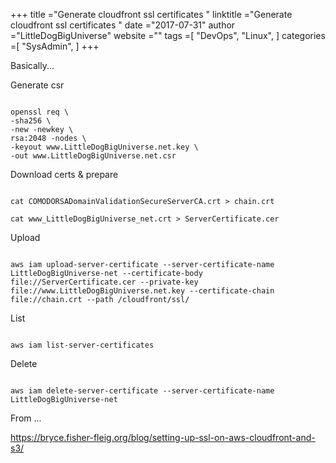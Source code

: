 +++ 
title ="Generate cloudfront ssl certificates " 
linktitle ="Generate cloudfront ssl certificates " 
date ="2017-07-31" 
author ="LittleDogBigUniverse"
website ="" 
tags =[ "DevOps", "Linux",  ] 
categories =[ "SysAdmin",  ] 
+++ 

Basically...

Generate csr 

```less

openssl req \ 
-sha256 \ 
-new -newkey \ 
rsa:2048 -nodes \ 
-keyout www.LittleDogBigUniverse.net.key \
-out www.LittleDogBigUniverse.net.csr

```

Download certs & prepare

```less

cat COMODORSADomainValidationSecureServerCA.crt > chain.crt

cat www_LittleDogBigUniverse_net.crt > ServerCertificate.cer
```

Upload

```less

aws iam upload-server-certificate --server-certificate-name LittleDogBigUniverse-net --certificate-body file://ServerCertificate.cer --private-key file://www.LittleDogBigUniverse.net.key --certificate-chain file://chain.crt --path /cloudfront/ssl/

```

List 

```less

aws iam list-server-certificates 

```

Delete 

```less

aws iam delete-server-certificate --server-certificate-name LittleDogBigUniverse-net

```

From ...

https://bryce.fisher-fleig.org/blog/setting-up-ssl-on-aws-cloudfront-and-s3/

 

